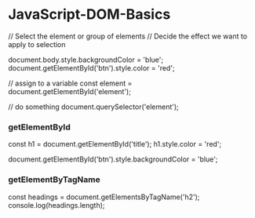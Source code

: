 # JavaScript-DOM-Basics

// Select the element or group of elements
// Decide the effect we want to apply to selection

document.body.style.backgroundColor = 'blue';
document.getElementById('btn').style.color = 'red';

// assign to a variable
const element = document.getElementById('element');

// do something
document.querySelector('element');

### getElementById

const h1 = document.getElementById('title');
h1.style.color = 'red';

document.getElementById('btn').style.backgroundColor = 'blue';

### getElementByTagName

const headings = document.getElementsByTagName('h2');
console.log(headings.length);
